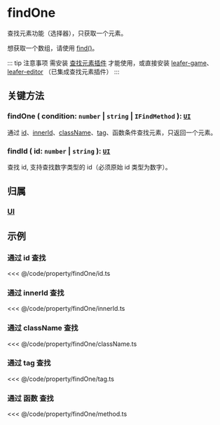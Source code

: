 # findOne

查找元素功能（选择器），只获取一个元素。

想获取一个数组，请使用 [find()](./find.md)。

::: tip 注意事项
需安装 [查找元素插件](/plugin/in/find/index.md) 才能使用，或直接安装 [leafer-game](/guide/install/game/start.md)、 [leafer-editor](/guide/install/editor/start.md) （已集成查找元素插件）
:::

## 关键方法

### findOne ( condition: `number` | `string` | `IFindMethod` ): [`UI`](/reference/display/UI.md)

通过 [id](/reference/property/id)、[innerId](/reference/property/innerId)、[className](/reference/property/className)、[tag](/reference/property/tag)、函数条件查找元素，只返回一个元素。

### findId ( id: `number` | `string` ): [`UI`](/reference/display/UI.md)

查找 id, 支持查找数字类型的 id（必须原始 id 类型为数字）。

## 归属

### [UI](/reference/display/UI.md)

## 示例

### 通过 id 查找

<<< @/code/property/findOne/id.ts

### 通过 innerId 查找

<<< @/code/property/findOne/innerId.ts

### 通过 className 查找

<<< @/code/property/findOne/className.ts

### 通过 tag 查找

<<< @/code/property/findOne/tag.ts

### 通过 函数 查找

<<< @/code/property/findOne/method.ts
